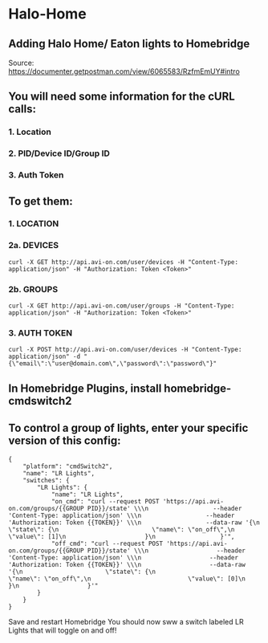 # Halo-Home
## Adding Halo Home/ Eaton lights to Homebridge
Source: https://documenter.getpostman.com/view/6065583/RzfmEmUY#intro


## You will need some information for the cURL calls:
###  1. Location
###  2. PID/Device ID/Group ID
### 3. Auth Token

## To get them:
###  1.  LOCATION
###  2a. DEVICES 
```
curl -X GET http://api.avi-on.com/user/devices -H "Content-Type: application/json" -H "Authorization: Token <Token>"
```
###  2b. GROUPS
```
curl -X GET http://api.avi-on.com/user/groups -H "Content-Type: application/json" -H "Authorization: Token <Token>"
```
###  3. AUTH TOKEN
```
curl -X POST http://api.avi-on.com/user/devices -H "Content-Type: application/json" -d "{\"email\":\"user@domain.com\",\"password\":\"password\"}"
```

## In Homebridge Plugins, install homebridge-cmdswitch2

## To control a group of lights, enter your specific version of this config:

```
{
    "platform": "cmdSwitch2",
    "name": "LR Lights",
    "switches": {
        "LR Lights": {
            "name": "LR Lights",
            "on_cmd": "curl --request POST 'https://api.avi-on.com/groups/{{GROUP PID}}/state' \\\n                  --header 'Content-Type: application/json' \\\n                  --header 'Authorization: Token {{TOKEN}}' \\\n                  --data-raw '{\n                      \"state\": {\n                          \"name\": \"on_off\",\n                          \"value\": [1]\n                      }\n                  }'",
            "off_cmd": "curl --request POST 'https://api.avi-on.com/groups/{{GROUP PID}}/state' \\\n                   --header 'Content-Type: application/json' \\\n                   --header 'Authorization: Token {{TOKEN}}' \\\n                   --data-raw '{\n                       \"state\": {\n                           \"name\": \"on_off\",\n                           \"value\": [0]\n                       }\n                   }'"
        }
    }
}
```

Save and restart Homebridge
You should now sww a switch labeled LR Lights that will toggle on and off!
